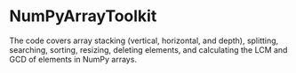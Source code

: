 # NumPyArrayToolkit
The code covers array stacking (vertical, horizontal, and depth), splitting, searching, sorting, resizing, deleting elements, and calculating the LCM and GCD of elements in NumPy arrays.
